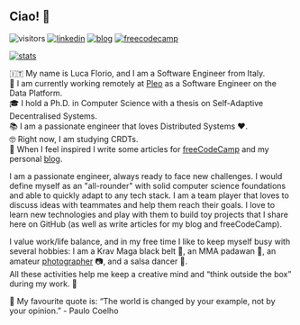 ## Ciao! 👋

![visitors](https://visitor-badge.laobi.icu/badge?page_id=elleFlorio)
[![linkedin](https://img.shields.io/badge/elleflorio-blue?style=flat&logo=Linkedin&logoColor=white&link=https://www.linkedin.com/in/elleflorio)](https://www.linkedin.com/in/elleflorio)
[![blog](https://img.shields.io/badge/florio.dev-blueviolet?style=flat&logo=gatsby&logoColor=white&link=https://www.florio.dev/)](https://www.florio.dev/)
[![freecodecamp](https://img.shields.io/badge/elleflorio-black?style=flat&logo=freecodecamp&logoColor=white&link=https://www.freecodecamp.org/news/author/elleflorio/)](https://www.freecodecamp.org/news/author/elleflorio/)

[![stats](https://github-readme-stats.vercel.app/api?username=elleFlorio&show_icons=true&theme=dark)](https://github.com/anuraghazra/github-readme-stats)

🇮🇹 My name is Luca Florio, and I am a Software Engineer from Italy.  
👔 I am currently working remotely at [Pleo](https://www.pleo.io/en/) as a Software Engineer on the Data Platform.  
🎓 I hold a Ph.D. in Computer Science with a thesis on Self-Adaptive Decentralised Systems.  
📚 I am a passionate engineer that loves Distributed Systems ❤️.  
🤓 Right now, I am studying CRDTs.  
📝 When I feel inspired I write some articles for [freeCodeCamp](https://www.freecodecamp.org/news/author/elleflorio/) and my personal [blog](https://www.florio.dev/).

I am a passionate engineer, always ready to face new challenges. I would define myself as an "all-rounder" with solid computer science foundations and able to quickly adapt to any tech stack. I am a team player that loves to discuss ideas with teammates and help them reach their goals.
I love to learn new technologies and play with them to build toy projects that I share here on GitHub (as well as write articles for my blog and freeCodeCamp).

I value work/life balance, and in my free time I like to keep myself busy with several hobbies: I am a Krav Maga black belt :martial_arts_uniform:, an MMA padawan :boxing_glove:, an amateur [photographer](https://unsplash.com/@elleflorio) :camera:, and a salsa dancer :man_dancing:.  
All these activities help me keep a creative mind and “think outside the box” during my work. :unicorn:

:scroll: My favourite quote is: “The world is changed by your example, not by your opinion.” - Paulo Coelho 

<!--
**elleFlorio/elleflorio** is a ✨ _special_ ✨ repository because its `README.md` (this file) appears on your GitHub profile.

Here are some ideas to get you started:

- 🔭 I’m currently working on ...
- 🌱 I’m currently learning ...
- 👯 I’m looking to collaborate on ...
- 🤔 I’m looking for help with ...
- 💬 Ask me about ...
- 📫 How to reach me: ...
- 😄 Pronouns: ...
- ⚡ Fun fact: ...
-->
